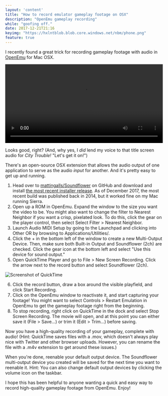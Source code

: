 ```yaml
---
layout: 'content'
title: "How to record emulator gameplay footage on OSX"
description: "OpenEmu gameplay recording"
while: "goofing off."
date: 2017-12-21T21:16
keyimg: "https://hxlntblob.blob.core.windows.net/nbm/phone.png"
feature: true
---
```


I recently found a great trick for recording gameplay footage with audio in [OpenEmu](http://openemu.org/) for Mac OSX.

<p><video width="100%" height="auto" controls loop>
  <source src="https://hxlntblob.blob.core.windows.net/nbm/citytrouble.mp4" type="video/mp4">
Your browser does not support the video tag.
</video></p>

Looks good, right? (And, why yes, I *did* lend my voice to that title screen audio for *City Trouble!* "Let's get it on!")

There's an open-source OSX extension that allows the audio output of one application to serve as the audio *input* for another. And it's pretty easy to get up and running.

1. Head over to [mattingalls/Soundflower](https://github.com/mattingalls/Soundflower) on GitHub and download and install [the most recent installer release](https://github.com/mattingalls/Soundflower/releases). As of December 2017, the most recent build was published back in 2014, but it worked fine on my Mac running Sierra.
2. Open up a ROM in OpenEmu. Expand the window to the size you want the video to be. You might also want to change the filter to Nearest Neighbor if you want a crisp, pixelated look. To do this, click the gear on the player control, then select Select Filter > Nearest Neighbor.
3. Launch Audio MIDI Setup by going to the Launchpad and clicking into Other OR by browsing to Applications/Utilities/.
4. Click the + in the bottom left of the window to create a new Multi-Output Device. Then, make sure both Built-in Output and Soundflower (2ch) are checked. Click the gear icon at the bottom left and select "Use this device for sound output."
5. Open QuickTime Player and go to File > New Screen Recording. Click the arrow next to the record button and select Soundflower (2ch). 

![Screenshot of QuickTime](https://hxlntblob.blob.core.windows.net/nbm/quicktime.png)

6. Click the record button, draw a box around the visible playfield, and click Start Recording.
7. Click on the OpenEmu window to reactivate it, and start capturing your footage! You might want to select Controls > Restart Emulation in OpenEmu to get the gameplay footage right from the beginning. 
8. To stop recording, right click on QuickTime in the dock and select Stop Screen Recording. The movie will open, and at this point you can either save it (File > Save...) or trim it (Edit > Trim...) before saving.

Now you have a high-quality recording of your gameplay, complete with audio! (Hint: QuickTime saves files with a .mov, which doesn't always play nice with Twitter and other browser uploads. However, you can rename the file with a .m4v extension to get around these issues.)

When you're done, reenable your default output device. The Soundflower multi-output device you created will be saved for the next time you want to reenable it. Hint: You can also change default output devices by clicking the volume icon on the taskbar.

I hope this has been helpful to anyone wanting a quick and easy way to record high-quality gameplay footage from OpenEmu. Enjoy!
